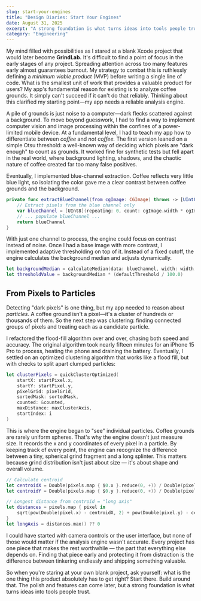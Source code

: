 ```yaml
---
slug: start-your-engines
title: "Design Diaries: Start Your Engines"
date: August 31, 2025
excerpt: "A strong foundation is what turns ideas into tools people trust. Ask yourself: what is the one thing this product absolutely has to get right? Start there. Build around that."
category: "Engineering"
---
```


My mind filled with possibilities as I stared at a blank Xcode project that would later become **GrindLab.** It's difficult to find a point of focus in the early stages of any project. Spreading attention across too many features early almost guarantees burnout. My strategy to combat this is ruthlessly defining a *minimum viable product* (MVP) before writing a single line of code. What is the smallest unit of work that provides a valuable product for users? My app's fundamental reason for existing is to analyze coffee grounds. It simply can't succeed if it can't do that reliably. Thinking about this clarified my starting point—my app needs a reliable analysis engine.

A pile of grounds is just noise to a computer—dark flecks scattered against a background. To move beyond guesswork, I had to find a way to implement computer vision and image processing within the confines of a power-limited mobile device. At a fundamental level, I had to teach my app how to differentiate between *coffee* and *not coffee.* The first version leaned on a simple Otsu threshold: a well-known way of deciding which pixels are "dark enough" to count as grounds. It worked fine for synthetic tests but fell apart in the real world, where background lighting, shadows, and the chaotic nature of coffee created far too many false positives.

Eventually, I implemented blue-channel extraction. Coffee reflects very little blue light, so isolating the color gave me a clear contrast between coffee grounds and the background.

```swift
private func extractBlueChannel(from cgImage: CGImage) throws -> [UInt8] {
    // Extract pixels from the blue channel only
    var blueChannel = [UInt8](repeating: 0, count: cgImage.width * cgImage.height)
    // ... populate blueChannel ...
    return blueChannel
}
```

With just one channel to process, the engine could focus on contrast instead of noise. Once I had a base image with more contrast, I implemented adaptive thresholding on top of it. Instead of a fixed cutoff, the engine calculates the background median and adjusts dynamically.

```swift
let backgroundMedian = calculateMedian(data: blueChannel, width: width, height: height)
let thresholdValue = backgroundMedian * (defaultThreshold / 100.0)
```

## From Pixels to Particles

Detecting "dark pixels" is one thing, but my app needed to reason about *particles*. A coffee ground isn't a pixel—it's a cluster of hundreds or thousands of them. So the next step was clustering: finding connected groups of pixels and treating each as a candidate particle.

I refactored the flood-fill algorithm over and over, chasing both speed and accuracy. The original algorithm took nearly fifteen minutes for an iPhone 15 Pro to process, heating the phone and draining the battery. Eventually, I settled on an optimized clustering algorithm that works like a flood fill, but with checks to split apart clumped particles:

```swift
let clusterPixels = quickClusterOptimized(
    startX: startPixel.x,
    startY: startPixel.y,
    pixelGrid: pixelGrid,
    sortedMask: sortedMask,
    counted: &counted,
    maxDistance: maxClusterAxis,
    startIndex: i
)
```

This is where the engine began to "see" individual particles. Coffee grounds are rarely uniform spheres. That's why the engine doesn't just measure size. It records the x and y coordinates of every pixel in a particle. By keeping track of every point, the engine can recognize the difference between a tiny, spherical grind fragment and a long splinter. This matters because grind distribution isn't just about size — it's about shape and overall volume.

```swift
// Calculate centroid
let centroidX = Double(pixels.map { $0.x }.reduce(0, +)) / Double(pixels.count)
let centroidY = Double(pixels.map { $0.y }.reduce(0, +)) / Double(pixels.count)

// Longest distance from centroid = "long axis"
let distances = pixels.map { pixel in
    sqrt(pow(Double(pixel.x) - centroidX, 2) + pow(Double(pixel.y) - centroidY, 2))
}
let longAxis = distances.max() ?? 0
```

I could have started with camera controls or the user interface, but none of those would matter if the analysis engine wasn't accurate. Every project has one piece that makes the rest worthwhile — the part that everything else depends on. Finding that piece early and protecting it from distraction is the difference between tinkering endlessly and shipping something valuable.

So when you're staring at your own blank project, ask yourself: what is the one thing this product absolutely has to get right? Start there. Build around that. The polish and features can come later, but a strong foundation is what turns ideas into tools people trust.